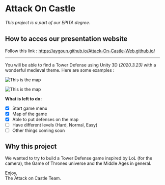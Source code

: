 # Attack On Castle

###### _This project is a part of our EPITA degree._

## How to acces our presentation website
Follow this link :
https://aygoun.github.io/Attack-On-Castle-Web.github.io/

<hr>

You will be able to find a Tower Defense using Unity 3D *(2020.3.23)* with a wonderful medieval theme.
Here are some examples :

![This is the
map](https://github.com/Bardakor/Attack-On-Castle/blob/main/readmePictures/mapCastle.png)


![This is the
map](https://github.com/Bardakor/Attack-On-Castle/blob/main/readmePictures/mapCastle2.png)

**What is left to do:**
- [x] Start game menu
- [x] Map of the game
- [x] Able to put defenses on the map
- [ ] Have different levels (Hard, Normal, Easy)
- [ ] Other things coming soon

## Why this project
We wanted to try to build a Tower Defense game inspired by LoL (for the camera), the Game of Thrones universe and the Middle Ages in general.

Enjoy, <br>
The Attack on Castle Team.

